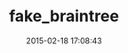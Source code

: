 ---
layout: post
title:  "fake_braintree"
repo:   "thoughtbot/fake_braintree"
date:   2015-02-18 17:08:43
gemurl: 
---